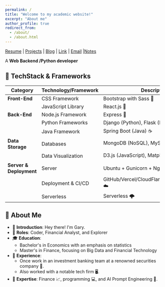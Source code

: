 ```yaml
---
permalink: /
title: "Welcome to my academic website!"
excerpt: "About me"
author_profile: true
redirect_from: 
  - /about/
  - /about.html
---
```


[Resume](https://hougarry.github.io/resume) | [Projects](https://hougarry.github.io/projects/)  | [Blog](https://hougarry.github.io/blog/) | [Link](https://hougarry.github.io/link/) |  [Email](mailto:houguangyu@ustc.edu) |[Notes]()


A **Web Backend /Python developer** 


## 🚀 TechStack & Frameworks 

| **Category**   | **Technology/Framework**  | **Description**                           |
|----------------|---------------------------|-------------------------------------------|
| **Front-End**  | CSS Framework             | Bootstrap with Sass 💄                    |
|                | JavaScript Library        | React.js 📘                               |
| **Back-End**   | Node.js Framework         | Express 🚂                                |
|                | Python Frameworks         | Django (Python), Flask (Python) 🐍        |
|                | Java Framework            | Spring Boot (Java) ☕                     |
| **Data Storage** | Databases              | MongoDB (NoSQL), MySQL (Relational) 🗄️     |
|                | Data Visualization       | D3.js (JavaScript), Matplotlib (Python) 📊 |
| **Server & Deployment** | Server          | Ubuntu + Gunicorn + Nginx/Docker 🐳       |
|                | Deployment & CI/CD       | GitHub/Vercel/CloudFlarePage/GoogleCloud ☁️    |
|                | Serverless               | Serverless 🌩️                            |

## 🤵 About Me 

- 🙋 **Introduction**: Hey there! I'm Gary.
- 🧳 **Roles**: Coder, Financial Analyst, and Explorer
- 🎓 **Education**:
  - Bachelor's in Economics with an emphasis on statistics
  - Master's in Finance, focusing on Big Data and Financial Technology
- 🌆 **Experience**:
  - Once work in an investment banking team at a renowned securities company 🏦.
  - Also worked with a notable tech firm 🖥️.
- 🌟 **Expertise**: Finance 📈, programming 💻, and AI Prompt Engineering 🤖.


